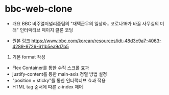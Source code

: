 # bbc-web-clone

* 개요
BBC 비주얼저널리즘팀의 "재택근무의 일상화.. 코로나19가 바꿀 사무실의 미래"
인터랙티브 페이지 클론 코딩

* 원본 링크
https://www.bbc.com/korean/resources/idt-48d3c9a7-4063-4289-9726-611b5ea9d7b5


1. 기본 format 작성
 - Flex Container를 통한 수직 스크롤 효과
 - justify-content를 통한 main-axis 정렬 방법 설정
 - "position = sticky"를 통한 인터랙티브 효과 적용
 - HTML tag 순서에 따른 z-index 제어